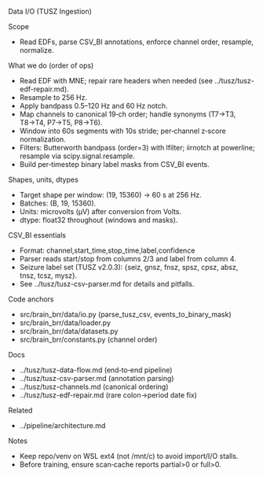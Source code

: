 Data I/O (TUSZ Ingestion)

Scope
- Read EDFs, parse CSV_BI annotations, enforce channel order, resample, normalize.

What we do (order of ops)
- Read EDF with MNE; repair rare headers when needed (see ../tusz/tusz-edf-repair.md).
- Resample to 256 Hz.
- Apply bandpass 0.5–120 Hz and 60 Hz notch.
- Map channels to canonical 19‑ch order; handle synonyms (T7→T3, T8→T4, P7→T5, P8→T6).
- Window into 60s segments with 10s stride; per‑channel z‑score normalization.
- Filters: Butterworth bandpass (order=3) with lfilter; iirnotch at powerline; resample via scipy.signal.resample.
- Build per‑timestep binary label masks from CSV_BI events.

Shapes, units, dtypes
- Target shape per window: (19, 15360) → 60 s at 256 Hz.
- Batches: (B, 19, 15360).
- Units: microvolts (µV) after conversion from Volts.
- dtype: float32 throughout (windows and masks).

CSV_BI essentials
- Format: channel,start_time,stop_time,label,confidence
- Parser reads start/stop from columns 2/3 and label from column 4.
- Seizure label set (TUSZ v2.0.3): {seiz, gnsz, fnsz, spsz, cpsz, absz, tnsz, tcsz, mysz}.
- See ../tusz/tusz-csv-parser.md for details and pitfalls.

Code anchors
- src/brain_brr/data/io.py (parse_tusz_csv, events_to_binary_mask)
- src/brain_brr/data/loader.py
- src/brain_brr/data/datasets.py
- src/brain_brr/constants.py (channel order)

Docs
- ../tusz/tusz-data-flow.md (end‑to‑end pipeline)
- ../tusz/tusz-csv-parser.md (annotation parsing)
- ../tusz/tusz-channels.md (canonical ordering)
- ../tusz/tusz-edf-repair.md (rare colon→period date fix)

Related
- ../pipeline/architecture.md

Notes
- Keep repo/venv on WSL ext4 (not /mnt/c) to avoid import/I/O stalls.
- Before training, ensure scan‑cache reports partial>0 or full>0.
